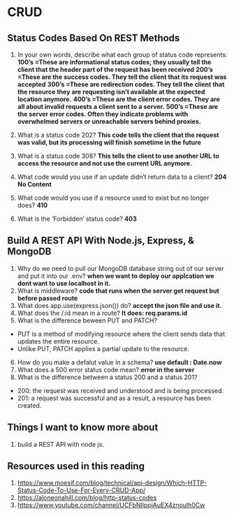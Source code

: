 # CRUD

## Status Codes Based On REST Methods

1. In your own words, describe what each group of status code represents:
  **100’s =These are informational status codes; they usually tell the client that the header part of the request has been received**
  **200’s =These are the success codes. They tell the client that its request was accepted**
  **300’s =These are redirection codes. They tell the client that the resource they are requesting isn’t available at the expected location anymore.**
  **400’s =These are the client error codes. They are all about invalid requests a client sent to a server.**
  **500’s =These are the server error codes. Often they indicate problems with overwhelmed servers or unreachable servers behind proxies.**

2. What is a status code 202?
**This code tells the client that the request was valid, but its processing will finish sometime in the future**
3. What is a status code 308?
**This tells the client to use another URL to access the resource and not use the current URL anymore.**
4. What code would you use if an update didn’t return data to a client?
**204 No Content**
5. What code would you use if a resource used to exist but no longer does?
**410**
6. What is the ‘Forbidden’ status code?
**403**

## Build A REST API With Node.js, Express, & MongoDB

1. Why do we need to pull our MongoDB database string out of our server and put it into our .env?
**when we want to deploy our applcation we dont want to use localhost in it.**
2. What is middleware?
**code that runs when the server get request but before passed route**
3. What does app.use(express.json()) do?
**accept the json file and use it.**
4. What does the /:id mean in a route?
**It does: req.params.id**
5. What is the difference beween PUT and PATCH?

* PUT is a method of modifying resource where the client sends data that updates the entire resource.
* Unlike PUT, PATCH applies a partial update to the resource.

6. How do you make a defalut value in a schema?
**use default : Date.now**
7. What does a 500 error status code mean?
**error in the server**
8. What is the difference between a status 200 and a status 201?

* 200: the request was received and understood and is being processed.
* 201: a request was successful and as a result, a resource has been created.

## Things I want to know more about

1. build a REST API with node js.

## Resources used in this reading

1. <https://www.moesif.com/blog/technical/api-design/Which-HTTP-Status-Code-To-Use-For-Every-CRUD-App/>
2. <https://aloneonahill.com/blog/http-status-codes>
3. <https://www.youtube.com/channel/UCFbNIlppjAuEX4znoulh0Cw>
